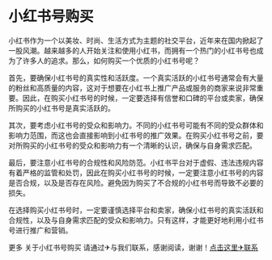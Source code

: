 # 小红书号购买

小红书作为一个以美妆、时尚、生活方式为主题的社交平台，近年来在国内掀起了一股风潮。越来越多的人开始关注和使用小红书，而拥有一个热门的小红书号也成为了许多人的追求。那么，如何购买一个优质的小红书号呢？

首先，要确保小红书号的真实性和活跃度。一个真实活跃的小红书号通常会有大量的粉丝和高质量的内容，这对于想要在小红书上推广产品或服务的商家来说非常重要。因此，在购买小红书号的时候，一定要选择有信誉和口碑的平台或卖家，确保所购买的小红书号是真实活跃的。

其次，要考虑小红书号的受众和影响力。不同的小红书号可能有不同的受众群体和影响力范围，而这也会直接影响到小红书号的推广效果。在购买小红书号之前，要对所购买的小红书号的受众和影响力有一个清晰的认识，确保与自身需求匹配。

最后，要注意小红书号的合规性和风险防范。小红书平台对于虚假、违法违规内容有着严格的监管和处罚，因此在购买小红书号的时候，一定要注意小红书号的内容是否合规，以及是否存在风险。避免因为购买了不合规的小红书号而导致不必要的损失。

在选择购买小红书号时，一定要谨慎选择平台和卖家，确保小红书号的真实活跃和合规性，以及与自身需求匹配的受众和影响力。只有这样，才能更好地利用小红书号进行推广和营销。

更多 关于小红书号购买 请通过✈与我们联系，感谢阅读，谢谢！[点击这里✈联系](https://t.me/LM999bot)